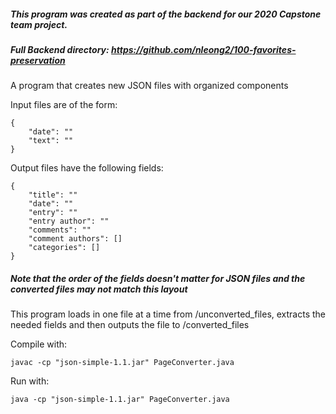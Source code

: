 ##### This program was created as part of the backend for our 2020 Capstone team project. 
##### Full Backend directory: https://github.com/nleong2/100-favorites-preservation 

A program that creates new JSON files with organized components

Input files are of the form:

```
{
	"date": ""
	"text": ""
}
```

Output files have the following fields:

```
{
	"title": ""
	"date": ""
	"entry": ""
	"entry author": ""
	"comments": ""
	"comment authors": []
	"categories": []
}
```
##### Note that the order of the fields doesn't matter for JSON files and the converted files may not match this layout

This program loads in one file at a time from /unconverted_files, extracts the needed fields and then outputs the file to /converted_files

Compile with: 
```
javac -cp "json-simple-1.1.jar" PageConverter.java
```

Run with: 
```
java -cp "json-simple-1.1.jar" PageConverter.java
```
